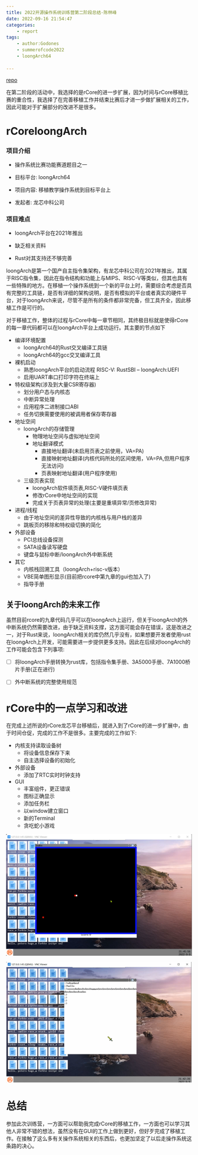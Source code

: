 ```yaml
---
title: 2022开源操作系统训练营第二阶段总结-陈林峰
date: 2022-09-16 21:54:47
categories:
    - report
tags:
    - author:Godones
    - summerofcode2022
    - loongArch64

---
```


[repo](https://github.com/Godones/rCoreloongArch)

​		在第二阶段的活动中，我选择的是rCore的进一步扩展，因为时间与rCore移植比赛的重合性，我选择了在完善移植工作并结束比赛后才进一步做扩展相关的工作，因此可能对于扩展部分的改进不是很多。

<!-- more -->

# rCoreloongArch

### 项目介绍

- 操作系统比赛功能赛道题目之一

- 目标平台: loongArch64

- 项目内容: 移植教学操作系统到目标平台上

- 发起者: 龙芯中科公司

### 项目难点

- loongArch平台在2021年推出

- 缺乏相关资料

- Rust对其支持还不够完善

​		loongArch是第一个国产自主指令集架构，有龙芯中科公司在2021年推出，其属于RISC指令集，因此在指令结构和功能上与MIPS、RISC-V等类似，但其也具有一些特殊的地方。在移植一个操作系统到一个新的平台上时，需要综合考虑是否具有完整的工具链，是否有详细的架构说明，是否有模拟的平台或者真实的硬件平台，对于loongArch来说，尽管不是所有的条件都非常完备，但工具齐全，因此移植工作是可行的。

​	对于移植工作，整体的过程与rCore中每一章节相同，其终极目标就是使得rCore的每一章代码都可以在loongArch平台上成功运行。其主要的节点如下

- 编译环境配置
  - loongArch64的Rust交叉编译工具链
  - loongArch64的gcc交叉编译工具
- 裸机启动
  - 熟悉loongArch平台的启动流程 RISC-V: RustSBI – loongArch:UEFI
  - 启用UART串口打印字符在终端上
- 特权级架构(涉及到大量CSR寄存器)
  - 划分用户态与内核态
  - 中断异常处理
  - 应用程序二进制接口ABI
  - 任务切换需要使用的被调用者保存寄存器
- 地址空间
  - loongArch的存储管理
    - 物理地址空间与虚拟地址空间
    - 地址翻译模式
      - 直接地址翻译(未启用页表之前使用，VA=PA)
      - 直接映射地址翻译(内核代码所处的区间使用，VA=PA,但用户程序无法访问)
      - 页表映射地址翻译(用户程序使用)
  - 三级页表实现
    - loongArch软件填页表,RISC-V硬件填页表
    - 修改rCore中地址空间的实现
    - 完成关于页表异常的处理(主要是重填异常/页修改异常)
- 进程/线程
  - 由于地址空间的差异性导致的内核栈与用户栈的差异
  - 跳板页的移除和特权级切换的简化
- 外部设备
  - PCI总线设备探测
  - SATA设备读写硬盘
  - 键盘与鼠标中断/loongArch外中断系统
- 其它
  - 内核栈回溯工具（loongArch+risc-v版本）
  - VBE简单图形显示(目前把rcore中第九章的gui也加入了)
  - 指导手册

## 关于loongArch的未来工作

​		虽然目前rcore的九章代码几乎可以在loongArch上运行，但关于loongArch的外中断系统仍然需要改进，由于缺乏资料支撑，这方面可能会存在错误，这是改进之一，对于Rust来说，loongArch相关的库仍然几乎没有，如果想要开发者使用rust在loongArch上开发，可能需要进一步提供更多支持。因此在后续对loongArch的工作可能会包含下列事项:

- [ ] 将loongArch手册转换为rust库，包括指令集手册、3A5000手册、7A1000桥片手册(正在进行)
- [ ] 外中断系统的完整使用规范



# rCore中的一点学习和改进

​	在完成上述所说的rCore龙芯平台移植后，就进入到了rCore的进一步扩展中，由于时间仓促，完成的工作不是很多。主要完成的工作如下:

- 内核支持读取设备树
  - 将设备信息保存下来
  - 自主选择设备的初始化
- 外部设备
  - 添加了RTC实时时钟支持
- GUI
  - 丰富组件，更正错误
  - 图标正确显示
  - 添加任务栏
  - 以window建立窗口
  - 新的Terminal
  - 贪吃蛇小游戏



![image-20220916192744500](2022开源操作系统训练营第二阶段总结-陈林峰/image-20220916192744500.png)



![image-20220916193049912](2022开源操作系统训练营第二阶段总结-陈林峰/image-20220916193049912.png)

# 总结

​		参加此次训练营，一方面可以帮助我完成rCore的移植工作，一方面也可以学习其他人非常不错的想法，虽然没有在GUI的工作上做到更好，但好歹完成了移植工作。在接触了这么多有关操作系统相关的东西后，也更加坚定了以后走操作系统这条路的决心。



​		
